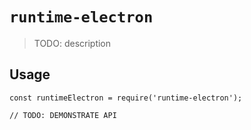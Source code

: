 # `runtime-electron`

> TODO: description

## Usage

```
const runtimeElectron = require('runtime-electron');

// TODO: DEMONSTRATE API
```
